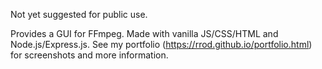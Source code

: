 Not yet suggested for public use.

Provides a GUI for FFmpeg.  Made with vanilla JS/CSS/HTML and Node.js/Express.js.  See my portfolio (https://rrod.github.io/portfolio.html) for screenshots and more information.
